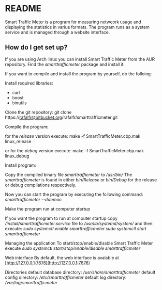 # README #

Smart Traffic Meter is a program for measuring netweork usage and displaying the statistics in varius formats. The program runs as a system service and is managed through a website interface.

## How do I get set up? ##

If you are using Arch linux you can install Smart Traffic Meter from the AUR repository. Find the *smarttrafficmeter* package and install it.

If you want to compile and install the program by yourself, do the folloing:

Install required libraries:
* curl
* boost
* binutils

Clone the git repository:
git clone https://rafalfr@bitbucket.org/rafalfr/smarttrafficmeter.git

Compile the program:

for the *release* version execute:
make -f SmartTrafficMeter.cbp.mak linux_release

or for the *debug* version execute:
make -f SmartTrafficMeter.cbp.mak linux_debug

Install program:

Copy the compiled binary file *smarttrafficmeter* to */usr/bin/*
The *smarttrafficmeter* is found in either *bin/Release* or *bin/Debug* for the release or debug compilations respectively.

Now you can start the program by executing the following command:
*smarttrafficmeter --daemon*

Make the program run at computer startup

If you want the program to run at computer startup copy
*/install/smarttrafficmeter.service* file to */usr/lib/systemd/system/*
and then execute:
*sudo systemctl enable smarttrafficmeter*
*sudo systemctl start smarttrafficmeter*

Managing the application
To start/stop/enable/disable Smart Traffic Meter execute
*sudo systemctl start/stop/enable/disable smarttrafficmeter*

Web interface
By default, the web interface is avalable at [http://127.0.0.1:7676](http://127.0.0.1:7676)

Directories
default database directory: */usr/share/smarttrafficmeter*
default config directory: */etc/smarttrafficmeter*
default log directory: */var/log/smarttrafficmeter*
